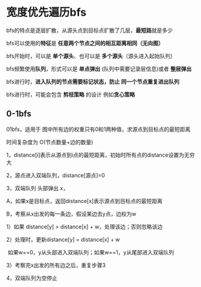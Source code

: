 # 宽度优先遍历bfs

bfs的特点是逐层扩散，从源头点到目标点扩散了几层，**最短路**就是多少

bfs可以使用的**特征**是 **任意两个节点之间的相互距离相同（无向图）**

bfs开始时，可以是 **单个源头**、也可以是 **多个源头**（源头进入起始队列）

bfs频繁使用**队列**，形式可以是 **单点弹出** (队列中需要记录层信息)或者 **整层弹出**

bfs进行时，**进入队列的节点需要标记状态，防止 同一个节点重复进出队列**

bfs进行时，可能会包含 **剪枝策略** 的设计 例如**贪心策略**

## 0-1bfs

01bfs，适用于 图中所有边的权重只有0和1两种值，求源点到目标点的最短距离

时间复杂度为 O(节点数量+边的数量)

1，distance[i]表示从源点到i点的最短距离，初始时所有点的distance设置为无穷大

2，源点进入双端队列，distance[源点]=0

3，双端队列 头部弹出 x，

  A，如果x是目标点，返回distance[x]表示源点到目标点的最短距离

  B，考察从x出发的每一条边，假设某边去y点，边权为w

   1）如果 distance[y] > distance[x] + w，处理该边；否则忽略该边

   2）处理时，更新distance[y] = distance[x] + w

​     如果w==0，y从头部进入双端队列；如果w==1，y从尾部进入双端队列

   3）考察完x出发的所有边之后，重复步骤3

4，双端队列为空停止